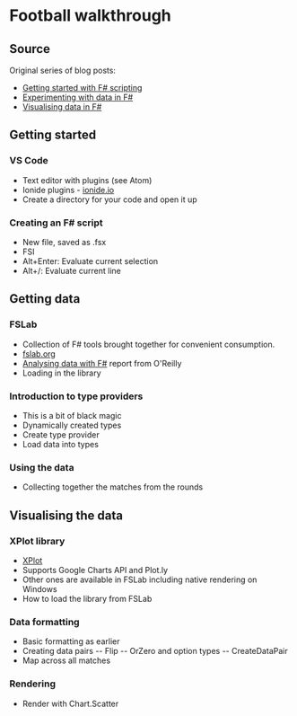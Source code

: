 # Football walkthrough

## Source

Original series of blog posts:

- [Getting started with F# scripting](http://chris-alexander.co.uk/on-engineering/f-sharp/getting-started-with-f-sharp-scripting/)
- [Experimenting with data in F#](http://chris-alexander.co.uk/on-engineering/f-sharp/experimenting-with-data-in-f-sharp/)
- [Visualising data in F#](http://chris-alexander.co.uk/on-engineering/f-sharp/visualising-data-in-f-sharp/)

## Getting started

### VS Code

- Text editor with plugins (see Atom)
- Ionide plugins - [ionide.io](http://ionide.io/)
- Create a directory for your code and open it up

### Creating an F# script

- New file, saved as .fsx
- FSI
- Alt+Enter: Evaluate current selection
- Alt+/: Evaluate current line

## Getting data

### FSLab

- Collection of F# tools brought together for convenient consumption.
- [fslab.org](https://fslab.org/)
- [Analysing data with F#](http://www.oreilly.com/programming/free/analyzing-visualizing-data-f-sharp.csp) report from O'Reilly
- Loading in the library

### Introduction to type providers

- This is a bit of black magic
- Dynamically created types
- Create type provider
- Load data into types

### Using the data

- Collecting together the matches from the rounds

## Visualising the data

### XPlot library

- [XPlot](https://tahahachana.github.io/XPlot/)
- Supports Google Charts API and Plot.ly
- Other ones are available in FSLab including native rendering on Windows
- How to load the library from FSLab

### Data formatting

- Basic formatting as earlier
- Creating data pairs
-- Flip
-- OrZero and option types
-- CreateDataPair
- Map across all matches

### Rendering

- Render with Chart.Scatter